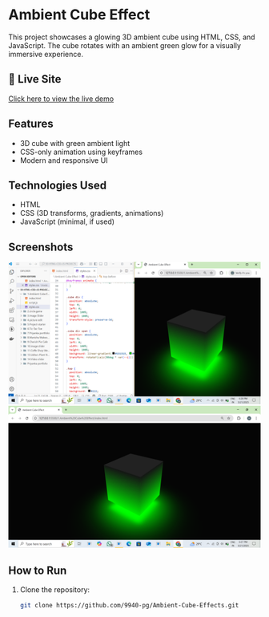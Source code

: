 # Ambient Cube Effect

This project showcases a glowing 3D ambient cube using HTML, CSS, and JavaScript. The cube rotates with an ambient green glow for a visually immersive experience.

## 🔗 Live Site  
[Click here to view the live demo](https://9940-pg.github.io/Ambient-Cube-Effects-/)  


## Features
- 3D cube with green ambient light
- CSS-only animation using keyframes
- Modern and responsive UI

## Technologies Used
- HTML
- CSS (3D transforms, gradients, animations)
- JavaScript (minimal, if used)

## Screenshots

![Cube Preview 1](./Assets/ss1.png)  
![Cube Preview 2](./Assets/ss2.png)

## How to Run
1. Clone the repository:
   ```bash
   git clone https://github.com/9940-pg/Ambient-Cube-Effects.git
